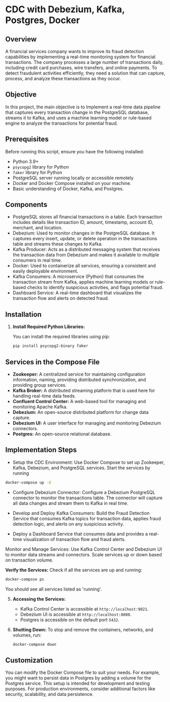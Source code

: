 # CDC with Debezium, Kafka, Postgres, Docker 

## Overview

A financial services company wants to improve its fraud detection capabilities by implementing a real-time monitoring system for financial transactions. The company processes a large number of transactions daily, including credit card purchases, wire transfers, and online payments. To detect fraudulent activities efficiently, they need a solution that can capture, process, and analyze these transactions as they occur.

## Objective
In this project, the main objective is to Implement a real-time data pipeline that captures every transaction change in the PostgreSQL database, streams it to Kafka, and uses a machine learning model or rule-based engine to analyze the transactions for potential fraud.

## Prerequisites

Before running this script, ensure you have the following installed:
- Python 3.9+
- `psycopg2` library for Python
- `faker` library for Python
- PostgreSQL server running locally or accessible remotely
- Docker and Docker Compose installed on your machine.
- Basic understanding of Docker, Kafka, and Postgres.

## Components
- PostgreSQL stores all financial transactions in a table. Each transaction includes details like transaction ID, amount, timestamp, account ID, merchant, and location.
- Debezium: Used to monitor changes in the PostgreSQL database. It captures every insert, update, or delete operation in the transactions table and streams these changes to Kafka.
- Kafka Producer: Acts as a distributed messaging system that receives the transaction data from Debezium and makes it available to multiple consumers in real time.
- Docker: Used to containerize all services, ensuring a consistent and easily deployable environment.
- Kafka Consumers: A microservice (Python) that consumes the transaction stream from Kafka, applies machine learning models or rule-based checks to identify suspicious activities, and flags potential fraud.
- Dashboard Service: A real-time dashboard that visualizes the transaction flow and alerts on detected fraud.


## Installation

1. **Install Required Python Libraries:**

   You can install the required libraries using pip:

   ```bash
   pip install psycopg2-binary faker
   ```

## Services in the Compose File

- **Zookeeper:** A centralized service for maintaining configuration information, naming, providing distributed synchronization, and providing group services.
- **Kafka Broker:** A distributed streaming platform that is used here for handling real-time data feeds.
- **Confluent Control Center:** A web-based tool for managing and monitoring Apache Kafka.
- **Debezium:** An open-source distributed platform for change data capture.
- **Debezium UI:** A user interface for managing and monitoring Debezium connectors.
- **Postgres:** An open-source relational database.

## Implementation Steps
- Setup the CDC Environment: Use Docker Compose to set up Zookeeper, Kafka, Debezium, and PostgreSQL services.
Start the services by running
 ```bash
docker-compose up -d
 ```

- Configure Debezium Connector: Configure a Debezium PostgreSQL connector to monitor the transactions table. The connector will capture all data changes and stream them to Kafka in real time.

- Develop and Deploy Kafka Consumers: Build the Fraud Detection Service that consumes Kafka topics for transaction data, applies fraud detection logic, and alerts on any suspicious activity.
- Deploy a Dashboard Service that consumes data and provides a real-time visualization of transaction flow and fraud alerts.

Monitor and Manage Services: Use Kafka Control Center and Debezium UI to monitor data streams and connectors. Scale services up or down based on transaction volume.

**Verify the Services:**
   Check if all the services are up and running:

   ```bash
   docker-compose ps
   ```

   You should see all services listed as 'running'.

5. **Accessing the Services:**
   - Kafka Control Center is accessible at `http://localhost:9021`.
   - Debezium UI is accessible at `http://localhost:8080`.
   - Postgres is accessible on the default port `5432`.

6. **Shutting Down:**
   To stop and remove the containers, networks, and volumes, run:

   ```bash
   docker-compose down
   ```

## Customization
You can modify the Docker Compose file to suit your needs. For example, you might want to persist data in Postgres by adding a volume for the Postgres service. This setup is intended for development and testing purposes. For production environments, consider additional factors like security, scalability, and data persistence.
